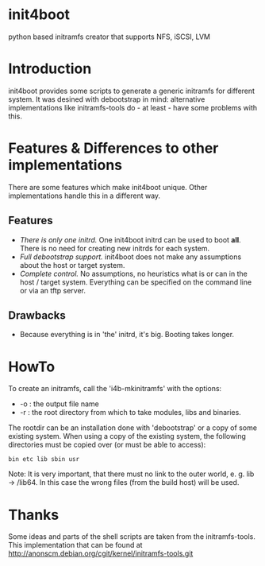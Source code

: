 # init4boot
python based initramfs creator that supports NFS, iSCSI, LVM

# Introduction
init4boot provides some scripts to generate a generic initramfs for
different system.  It was desined with debootstrap in mind:
alternative implementations like initramfs-tools do - at least - have
some problems with this.

# Features & Differences to other implementations
There are some features which make init4boot unique.  Other
implementations handle this in a different way.

## Features
* *There is only one initrd.*  One init4boot initrd can be used to boot
  **all**.  There is no need for creating new initrds for each system.
* *Full debootstrap support.*  init4boot does not make any assumptions
  about the host or target system.
* *Complete control.*  No assumptions, no heuristics what is or can in
  the host / target system.  Everything can be specified on the
  command line or via an tftp server.

## Drawbacks
* Because everything is in 'the' initrd, it's big.  Booting takes
  longer. 

# HowTo
To create an initramfs, call the 'i4b-mkinitramfs' with the options:

* -o <initramfs>: the output file name
* -r <rootdir>: the root directory from which to take modules, libs and
  binaries.

The rootdir can be an installation done with 'debootstrap' or a copy
of some existing system.  When using a copy of the existing system, the
following directories must be copied over (or must be able to access):

    bin etc lib sbin usr

Note: It is very important, that there must no link to the outer
world, e. g. lib -> /lib64.  In this case the wrong files (from the
build host) will be used.

# Thanks
Some ideas and parts of the shell scripts are taken from the
initramfs-tools.  This implementation that can be found at
http://anonscm.debian.org/cgit/kernel/initramfs-tools.git

